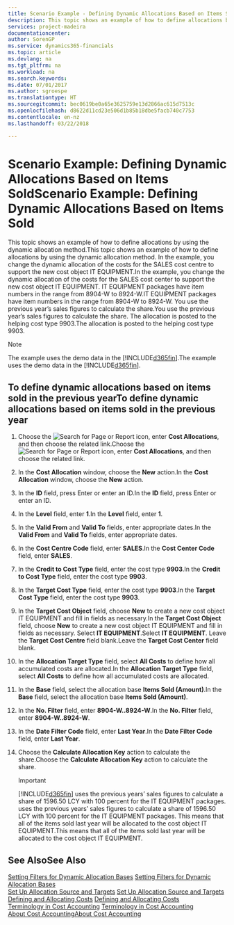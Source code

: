 ```yaml
---
title: Scenario Example - Defining Dynamic Allocations Based on Items Sold | Microsoft Docs
description: This topic shows an example of how to define allocations by using the dynamic allocation method.
services: project-madeira
documentationcenter: 
author: SorenGP
ms.service: dynamics365-financials
ms.topic: article
ms.devlang: na
ms.tgt_pltfrm: na
ms.workload: na
ms.search.keywords: 
ms.date: 07/01/2017
ms.author: sgroespe
ms.translationtype: HT
ms.sourcegitcommit: bec0619be0a65e3625759e13d2866ac615d7513c
ms.openlocfilehash: d8622d11cd23e506d1b85b18dbe5facb740c7753
ms.contentlocale: en-nz
ms.lasthandoff: 03/22/2018

---
```

# <a name="scenario-example-defining-dynamic-allocations-based-on-items-sold"></a><span data-ttu-id="14328-103">Scenario Example: Defining Dynamic Allocations Based on Items Sold</span><span class="sxs-lookup"><span data-stu-id="14328-103">Scenario Example: Defining Dynamic Allocations Based on Items Sold</span></span>
<span data-ttu-id="14328-104">This topic shows an example of how to define allocations by using the dynamic allocation method.</span><span class="sxs-lookup"><span data-stu-id="14328-104">This topic shows an example of how to define allocations by using the dynamic allocation method.</span></span> <span data-ttu-id="14328-105">In the example, you change the dynamic allocation of the costs for the SALES cost centre to support the new cost object IT EQUIPMENT.</span><span class="sxs-lookup"><span data-stu-id="14328-105">In the example, you change the dynamic allocation of the costs for the SALES cost center to support the new cost object IT EQUIPMENT.</span></span> <span data-ttu-id="14328-106">IT EQUIPMENT packages have item numbers in the range from 8904-W to 8924-W.</span><span class="sxs-lookup"><span data-stu-id="14328-106">IT EQUIPMENT packages have item numbers in the range from 8904-W to 8924-W.</span></span> <span data-ttu-id="14328-107">You use the previous year’s sales figures to calculate the share.</span><span class="sxs-lookup"><span data-stu-id="14328-107">You use the previous year’s sales figures to calculate the share.</span></span> <span data-ttu-id="14328-108">The allocation is posted to the helping cost type 9903.</span><span class="sxs-lookup"><span data-stu-id="14328-108">The allocation is posted to the helping cost type 9903.</span></span>  

> [!NOTE]  
>  <span data-ttu-id="14328-109">The example uses the demo data in the [!INCLUDE[d365fin](includes/d365fin_md.md)].</span><span class="sxs-lookup"><span data-stu-id="14328-109">The example uses the demo data in the [!INCLUDE[d365fin](includes/d365fin_md.md)].</span></span>  

## <a name="to-define-dynamic-allocations-based-on-items-sold-in-the-previous-year"></a><span data-ttu-id="14328-110">To define dynamic allocations based on items sold in the previous year</span><span class="sxs-lookup"><span data-stu-id="14328-110">To define dynamic allocations based on items sold in the previous year</span></span>  

1.  <span data-ttu-id="14328-111">Choose the ![Search for Page or Report](media/ui-search/search_small.png "Search for Page or Report icon") icon, enter **Cost Allocations**, and then choose the related link.</span><span class="sxs-lookup"><span data-stu-id="14328-111">Choose the ![Search for Page or Report](media/ui-search/search_small.png "Search for Page or Report icon") icon, enter **Cost Allocations**, and then choose the related link.</span></span>  
2.  <span data-ttu-id="14328-112">In the **Cost Allocation** window, choose the **New** action.</span><span class="sxs-lookup"><span data-stu-id="14328-112">In the **Cost Allocation** window, choose the **New** action.</span></span>  
3.  <span data-ttu-id="14328-113">In the **ID** field, press Enter or enter an ID.</span><span class="sxs-lookup"><span data-stu-id="14328-113">In the **ID** field, press Enter or enter an ID.</span></span>  
4.  <span data-ttu-id="14328-114">In the **Level** field, enter **1**.</span><span class="sxs-lookup"><span data-stu-id="14328-114">In the **Level** field, enter **1**.</span></span>  
5.  <span data-ttu-id="14328-115">In the **Valid From** and **Valid To** fields, enter appropriate dates.</span><span class="sxs-lookup"><span data-stu-id="14328-115">In the **Valid From** and **Valid To** fields, enter appropriate dates.</span></span>  
6.  <span data-ttu-id="14328-116">In the **Cost Centre Code** field, enter **SALES**.</span><span class="sxs-lookup"><span data-stu-id="14328-116">In the **Cost Center Code** field, enter **SALES**.</span></span>  
7.  <span data-ttu-id="14328-117">In the **Credit to Cost Type** field, enter the cost type **9903**.</span><span class="sxs-lookup"><span data-stu-id="14328-117">In the **Credit to Cost Type** field, enter the cost type **9903**.</span></span>  
8.  <span data-ttu-id="14328-118">In the **Target Cost Type** field, enter the cost type **9903**.</span><span class="sxs-lookup"><span data-stu-id="14328-118">In the **Target Cost Type** field, enter the cost type **9903**.</span></span>  
9. <span data-ttu-id="14328-119">In the **Target Cost Object** field, choose **New** to create a new cost object IT EQUIPMENT and fill in fields as necessary.</span><span class="sxs-lookup"><span data-stu-id="14328-119">In the **Target Cost Object** field, choose **New** to create a new cost object IT EQUIPMENT and fill in fields as necessary.</span></span> <span data-ttu-id="14328-120">Select **IT EQUIPMENT**.</span><span class="sxs-lookup"><span data-stu-id="14328-120">Select **IT EQUIPMENT**.</span></span> <span data-ttu-id="14328-121">Leave the **Target Cost Centre** field blank.</span><span class="sxs-lookup"><span data-stu-id="14328-121">Leave the **Target Cost Center** field blank.</span></span>  
10. <span data-ttu-id="14328-122">In the **Allocation Target Type** field, select **All Costs** to define how all accumulated costs are allocated.</span><span class="sxs-lookup"><span data-stu-id="14328-122">In the **Allocation Target Type** field, select **All Costs** to define how all accumulated costs are allocated.</span></span>  
11. <span data-ttu-id="14328-123">In the **Base** field, select the allocation base **Items Sold (Amount)**.</span><span class="sxs-lookup"><span data-stu-id="14328-123">In the **Base** field, select the allocation base **Items Sold (Amount)**.</span></span>  
12. <span data-ttu-id="14328-124">In the **No. Filter** field, enter **8904-W..8924-W**.</span><span class="sxs-lookup"><span data-stu-id="14328-124">In the **No. Filter** field, enter **8904-W..8924-W**.</span></span>  
13. <span data-ttu-id="14328-125">In the **Date Filter Code** field, enter **Last Year**.</span><span class="sxs-lookup"><span data-stu-id="14328-125">In the **Date Filter Code** field, enter **Last Year**.</span></span>  
14. <span data-ttu-id="14328-126">Choose the **Calculate Allocation Key** action to calculate the share.</span><span class="sxs-lookup"><span data-stu-id="14328-126">Choose the **Calculate Allocation Key** action to calculate the share.</span></span>  

    > [!IMPORTANT]  
    >  [!INCLUDE[d365fin](includes/d365fin_md.md)]<span data-ttu-id="14328-127"> uses the previous years’ sales figures to calculate a share of 1596.50 LCY with 100 percent for the IT EQUIPMENT packages.</span><span class="sxs-lookup"><span data-stu-id="14328-127"> uses the previous years’ sales figures to calculate a share of 1596.50 LCY with 100 percent for the IT EQUIPMENT packages.</span></span> <span data-ttu-id="14328-128">This means that all of the items sold last year will be allocated to the cost object IT EQUIPMENT.</span><span class="sxs-lookup"><span data-stu-id="14328-128">This means that all of the items sold last year will be allocated to the cost object IT EQUIPMENT.</span></span>  

## <a name="see-also"></a><span data-ttu-id="14328-129">See Also</span><span class="sxs-lookup"><span data-stu-id="14328-129">See Also</span></span>  
 <span data-ttu-id="14328-130">[Setting Filters for Dynamic Allocation Bases](finance-setting-filters-for-dynamic-allocation-bases.md) </span><span class="sxs-lookup"><span data-stu-id="14328-130">[Setting Filters for Dynamic Allocation Bases](finance-setting-filters-for-dynamic-allocation-bases.md) </span></span>  
 <span data-ttu-id="14328-131">[Set Up Allocation Source and Targets](finance-how-to-set-up-allocation-source-and-targets.md) </span><span class="sxs-lookup"><span data-stu-id="14328-131">[Set Up Allocation Source and Targets](finance-how-to-set-up-allocation-source-and-targets.md) </span></span>  
 <span data-ttu-id="14328-132">[Defining and Allocating Costs](finance-define-and-allocate-costs.md) </span><span class="sxs-lookup"><span data-stu-id="14328-132">[Defining and Allocating Costs](finance-define-and-allocate-costs.md) </span></span>  
 <span data-ttu-id="14328-133">[Terminology in Cost Accounting](finance-terminology-in-cost-accounting.md) </span><span class="sxs-lookup"><span data-stu-id="14328-133">[Terminology in Cost Accounting](finance-terminology-in-cost-accounting.md) </span></span>  
 [<span data-ttu-id="14328-134">About Cost Accounting</span><span class="sxs-lookup"><span data-stu-id="14328-134">About Cost Accounting</span></span>](finance-about-cost-accounting.md)

